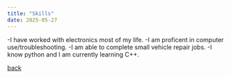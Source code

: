 ```yaml
---
title: "Skills"
date: 2025-05-27
---
```


-I have worked with electronics most of my life. 
-I am proficent in computer use/troubleshooting. 
-I am able to complete small vehicle repair jobs.
-I know python and I am currently learning C++.


[back](./)
